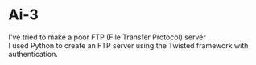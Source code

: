 # Ai-3
I've tried to make a poor FTP (File Transfer Protocol) server  
I used Python to create an FTP server using the Twisted framework with authentication.
